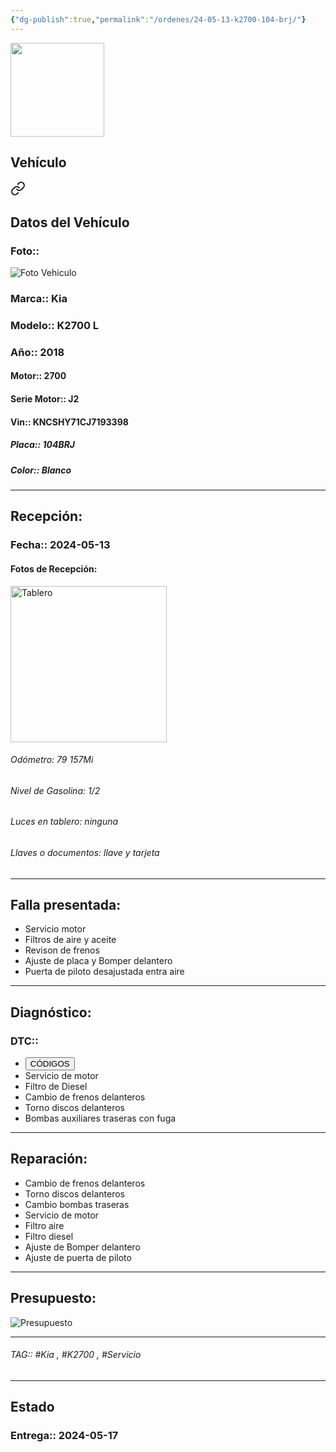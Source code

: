 ```yaml
---
{"dg-publish":true,"permalink":"/ordenes/24-05-13-k2700-104-brj/"}
---
```


<img src="https://lh3.googleusercontent.com/d/137fl3TIZ0-PU8b-Pt0bsjclwHub_u78G" width="150">

## Vehículo

<div class="transclusion internal-embed is-loaded"><a class="markdown-embed-link" href="/vehiculos/kia/k2700-104-brj/#datos-del-vehiculo" aria-label="Open link"><svg xmlns="http://www.w3.org/2000/svg" width="24" height="24" viewBox="0 0 24 24" fill="none" stroke="currentColor" stroke-width="2" stroke-linecap="round" stroke-linejoin="round" class="svg-icon lucide-link"><path d="M10 13a5 5 0 0 0 7.54.54l3-3a5 5 0 0 0-7.07-7.07l-1.72 1.71"></path><path d="M14 11a5 5 0 0 0-7.54-.54l-3 3a5 5 0 0 0 7.07 7.07l1.71-1.71"></path></svg></a><div class="markdown-embed">



## Datos del Vehículo 
### Foto:: 
<img src="https://lh3.googleusercontent.com/d/1YLnq09CJ6KIY2cGf-2MHnT4lrenGUTKi" Alt="Foto Vehiculo">

### Marca:: Kia
### Modelo:: K2700 L
### Año:: 2018
#### Motor:: 2700
#### Serie Motor:: J2
#### Vin:: KNCSHY71CJ7193398
##### Placa:: 104BRJ
##### Color:: Blanco
---


</div></div>


## Recepción:
### Fecha:: 2024-05-13
#### Fotos de Recepción: 
<img src="https://lh3.googleusercontent.com/d/" width="250" Alt="Tablero">

###### Odómetro: 79 157Mi
###### Nivel de Gasolina: 1/2
###### Luces en tablero: ninguna
###### Llaves o documentos: llave y tarjeta 

---

## Falla presentada:
- Servicio motor 
- Filtros de aire y aceite 
- Revison de frenos 
- Ajuste de placa y Bomper delantero 
- Puerta de piloto desajustada entra aire


---

## Diagnóstico:
### DTC:: 

- <a href="http"><button class="btn success">CÓDIGOS</button></a>
- Servicio de motor 
- Filtro de Diesel 
- Cambio de frenos delanteros 
- Torno discos delanteros 
- Bombas auxiliares traseras con fuga

---
## Reparación:
- Cambio de frenos delanteros 
- Torno discos delanteros 
- Cambio bombas traseras 
- Servicio de motor 
- Filtro aire 
- Filtro diesel
- Ajuste de Bomper delantero 
- Ajuste de puerta de piloto 

---

## Presupuesto:

<img src="https://lh3.googleusercontent.com/d/" Alt="Presupuesto">

---

###### TAG:: #Kia , #K2700 , #Servicio 

---

## Estado

### Entrega:: 2024-05-17


